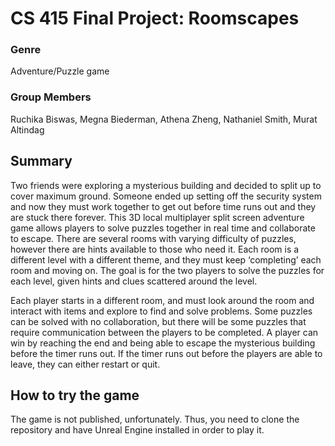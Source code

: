 # CS 415 Final Project: Roomscapes

### Genre
Adventure/Puzzle game
### Group Members
Ruchika Biswas, Megna Biederman, Athena Zheng, Nathaniel Smith, Murat Altindag

## Summary
Two friends were exploring a mysterious building and decided to split up to cover maximum ground. Someone ended up setting off the security system and now they must work together to get out before time runs out and they are stuck there forever. This 3D local multiplayer split screen adventure game allows players to solve puzzles together in real time and collaborate to escape. There are several rooms with varying difficulty of puzzles, however there are hints available to those who need it. Each room is a different level with a different theme, and they must keep ‘completing’ each room and moving on. The goal is for the two players to solve the puzzles for each level, given hints and clues scattered around the level.

Each player starts in a different room, and must look around the room and interact with items and explore to find and solve problems. Some puzzles can be solved with no collaboration, but there will be some puzzles that require communication between the players to be completed. A player can win by reaching the end and being able to escape the mysterious building before the timer runs out. If the timer runs out before the players are able to leave, they can either restart or quit.

## How to try the game
The game is not published, unfortunately. Thus, you need to clone the repository and have Unreal Engine installed in order to play it.
